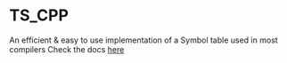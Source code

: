 # TS_CPP
 An efficient & easy to use implementation of a Symbol table used in most compilers
 Check the docs [here](https://vacmg.github.io/TS_CPP//d9/d62/namespace_t_s___c_p_p.html)
 

